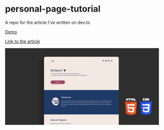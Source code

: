 # personal-page-tutorial
 A repo for the article I've written on dev.to
 
 [Demo](https://pavsky-personal-page-tutorial.netlify.app)

 [Link to the article]()
 
 ![Img cover](header.png)

